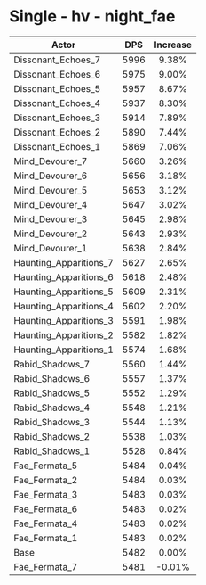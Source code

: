# Single - hv - night_fae
| Actor | DPS | Increase |
|---|:---:|:---:|
|Dissonant_Echoes_7|5996|9.38%|
|Dissonant_Echoes_6|5975|9.00%|
|Dissonant_Echoes_5|5957|8.67%|
|Dissonant_Echoes_4|5937|8.30%|
|Dissonant_Echoes_3|5914|7.89%|
|Dissonant_Echoes_2|5890|7.44%|
|Dissonant_Echoes_1|5869|7.06%|
|Mind_Devourer_7|5660|3.26%|
|Mind_Devourer_6|5656|3.18%|
|Mind_Devourer_5|5653|3.12%|
|Mind_Devourer_4|5647|3.02%|
|Mind_Devourer_3|5645|2.98%|
|Mind_Devourer_2|5643|2.93%|
|Mind_Devourer_1|5638|2.84%|
|Haunting_Apparitions_7|5627|2.65%|
|Haunting_Apparitions_6|5618|2.48%|
|Haunting_Apparitions_5|5609|2.31%|
|Haunting_Apparitions_4|5602|2.20%|
|Haunting_Apparitions_3|5591|1.98%|
|Haunting_Apparitions_2|5582|1.82%|
|Haunting_Apparitions_1|5574|1.68%|
|Rabid_Shadows_7|5560|1.44%|
|Rabid_Shadows_6|5557|1.37%|
|Rabid_Shadows_5|5552|1.29%|
|Rabid_Shadows_4|5548|1.21%|
|Rabid_Shadows_3|5544|1.13%|
|Rabid_Shadows_2|5538|1.03%|
|Rabid_Shadows_1|5528|0.84%|
|Fae_Fermata_5|5484|0.04%|
|Fae_Fermata_2|5484|0.03%|
|Fae_Fermata_3|5483|0.03%|
|Fae_Fermata_6|5483|0.02%|
|Fae_Fermata_4|5483|0.02%|
|Fae_Fermata_1|5483|0.02%|
|Base|5482|0.00%|
|Fae_Fermata_7|5481|-0.01%|
